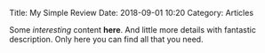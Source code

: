 Title: My Simple Review
Date: 2018-09-01 10:20
Category: Articles

Some *interesting* content **here**.
And little more details with fantastic description. 
Only here you can find all that you need.
